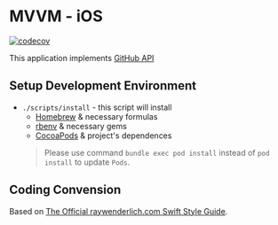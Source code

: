 # MVVM - iOS

[![codecov](https://codecov.io/gh/AsianTechInc/AT-MVVM-iOS/branch/master/graph/badge.svg)](https://codecov.io/gh/AsianTechInc/AT-MVVM-iOS)

This application implements [GitHub API](https://developer.github.com/v3)

## Setup Development Environment

- `./scripts/install` - this script will install
    - [Homebrew](https://github.com/Homebrew/brew) & necessary formulas
    - [rbenv](https://github.com/rbenv/rbenv) & necessary gems
    - [CocoaPods](https://cocoapods.org/) & project's dependences
    > Please use command `bundle exec pod install` instead of `pod install` to update `Pods`.

## Coding Convension

Based on [The Official raywenderlich.com Swift Style Guide](https://github.com/raywenderlich/swift-style-guide).

